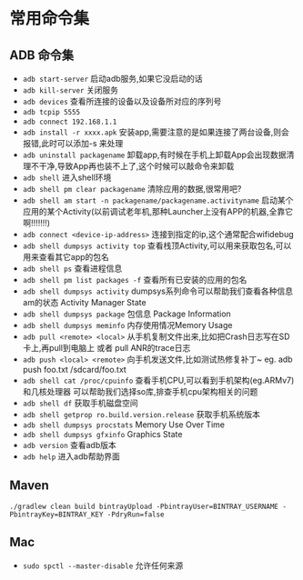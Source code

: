 # 常用命令集



## ADB 命令集

- `adb start-server`
  启动adb服务,如果它没启动的话
- `adb kill-server`
  关闭服务
- `adb devices`
  查看所连接的设备以及设备所对应的序列号
- `adb tcpip 5555`
- `adb connect 192.168.1.1`
- `adb install -r xxxx.apk`
  安装app,需要注意的是如果连接了两台设备,则会报错,此时可以添加-s <serialNumber>来处理
- `adb uninstall packagename`
  卸载app,有时候在手机上卸载App会出现数据清理不干净,导致App再也装不上了,这个时候可以敲命令来卸载
- `adb shell`
  进入shell环境
- `adb shell pm clear packagename`
  清除应用的数据,很常用吧?
- `adb shell am start -n packagename/packagename.activityname`
  启动某个应用的某个Activity(以前调试老年机,那种Launcher上没有APP的机器,全靠它啊!!!!!!!)
- `adb connect <device-ip-address>`
  连接到指定的ip,这个通常配合wifidebug
- `adb shell dumpsys activity top`
  查看栈顶Activity,可以用来获取包名,可以用来查看其它app的包名
- `adb shell ps`
  查看进程信息
- `adb shell pm list packages -f`
  查看所有已安装的应用的包名
- `adb shell dumpsys activity`
  dumpsys系列命令可以帮助我们查看各种信息
  am的状态 Activity Manager State
- `adb shell dumpsys package`
  包信息 Package Information
- `adb shell dumpsys meminfo`
  内存使用情况Memory Usage
- `adb pull <remote> <local>`
  从手机复制文件出来,比如把Crash日志写在SD卡上,再pull到电脑上 或者 pull ANR的trace日志
- `adb push <local> <remote>`
  向手机发送文件,比如测试热修复补丁~
  eg. adb push foo.txt /sdcard/foo.txt
- `adb shell cat /proc/cpuinfo`
  查看手机CPU,可以看到手机架构(eg.ARMv7) 和几核处理器
  可以帮助我们选择so库,排查手机cpu架构相关的问题
- `adb shell df`
获取手机磁盘空间
- `adb shell getprop ro.build.version.release`
获取手机系统版本
- `adb shell dumpsys procstats`
Memory Use Over Time
- `adb shell dumpsys gfxinfo`
Graphics State
- `adb version`
查看adb版本
- `adb help`
进入adb帮助界面



## Maven

```
./gradlew clean build bintrayUpload -PbintrayUser=BINTRAY_USERNAME -PbintrayKey=BINTRAY_KEY -PdryRun=false
```

## Mac
- `sudo spctl --master-disable` 允许任何来源